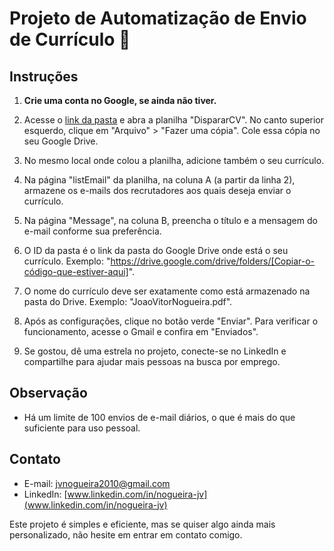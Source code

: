 # Projeto de Automatização de Envio de Currículo 🚀

## Instruções

1. **Crie uma conta no Google, se ainda não tiver.**
  
2. Acesse o [link da pasta](https://drive.google.com/drive/folders/1eC4kNjJ1hJztYkUXxV-BktmqtqESzhY3) e abra a planilha "DispararCV". No canto superior esquerdo, clique em "Arquivo" > "Fazer uma cópia". Cole essa cópia no seu Google Drive.
   
3. No mesmo local onde colou a planilha, adicione também o seu currículo.
   
4. Na página "listEmail" da planilha, na coluna A (a partir da linha 2), armazene os e-mails dos recrutadores aos quais deseja enviar o currículo.
   
5. Na página "Message", na coluna B, preencha o título e a mensagem do e-mail conforme sua preferência.
   
6. O ID da pasta é o link da pasta do Google Drive onde está o seu currículo. 
Exemplo: "https://drive.google.com/drive/folders/[Copiar-o-código-que-estiver-aqui]".
   
7. O nome do currículo deve ser exatamente como está armazenado na pasta do Drive. 
Exemplo: "JoaoVitorNogueira.pdf".
   
8. Após as configurações, clique no botão verde "Enviar". Para verificar o funcionamento, acesse o Gmail e confira em "Enviados".

9. Se gostou, dê uma estrela no projeto, conecte-se no LinkedIn e compartilhe para ajudar mais pessoas na busca por emprego.

## Observação

- Há um limite de 100 envios de e-mail diários, o que é mais do que suficiente para uso pessoal.

## Contato

- E-mail: [jvnogueira2010@gmail.com](mailto:jvnogueira2010@gmail.com)
- LinkedIn: [www.linkedin.com/in/nogueira-jv](www.linkedin.com/in/nogueira-jv)

Este projeto é simples e eficiente, mas se quiser algo ainda mais personalizado, não hesite em entrar em contato comigo. 

